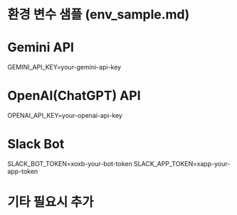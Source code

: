 # 환경 변수 샘플 (env_sample.md)

# Gemini API
GEMINI_API_KEY=your-gemini-api-key

# OpenAI(ChatGPT) API
OPENAI_API_KEY=your-openai-api-key

# Slack Bot
SLACK_BOT_TOKEN=xoxb-your-bot-token
SLACK_APP_TOKEN=xapp-your-app-token

# 기타 필요시 추가
